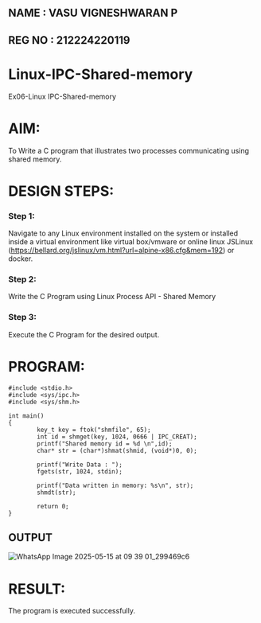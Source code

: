 
## NAME : VASU VIGNESHWARAN P
## REG NO : 212224220119
# Linux-IPC-Shared-memory
Ex06-Linux IPC-Shared-memory

# AIM:
To Write a C program that illustrates two processes communicating using shared memory.

# DESIGN STEPS:

### Step 1:

Navigate to any Linux environment installed on the system or installed inside a virtual environment like virtual box/vmware or online linux JSLinux (https://bellard.org/jslinux/vm.html?url=alpine-x86.cfg&mem=192) or docker.

### Step 2:

Write the C Program using Linux Process API - Shared Memory

### Step 3:

Execute the C Program for the desired output. 

# PROGRAM:
~~~
#include <stdio.h>
#include <sys/ipc.h>
#include <sys/shm.h>

int main()
{
        key_t key = ftok("shmfile", 65);
        int id = shmget(key, 1024, 0666 | IPC_CREAT);
        printf("Shared memory id = %d \n",id);
        char* str = (char*)shmat(shmid, (void*)0, 0);
        
        printf("Write Data : ");
        fgets(str, 1024, stdin);

        printf("Data written in memory: %s\n", str);
        shmdt(str);

        return 0;
}
~~~

## OUTPUT

![WhatsApp Image 2025-05-15 at 09 39 01_299469c6](https://github.com/user-attachments/assets/f11caae6-73fe-4346-8506-deb892c38eab)

# RESULT:
The program is executed successfully.
